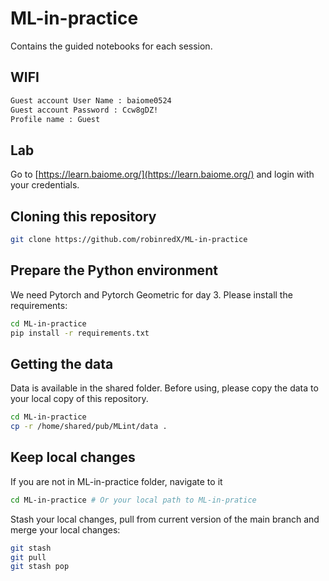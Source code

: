 # ML-in-practice

Contains the guided notebooks for each session.

## WIFI
```bash
Guest account User Name : baiome0524
Guest account Password : Ccw8gDZ!
Profile name : Guest
```

## Lab
Go to [https://learn.baiome.org/](https://learn.baiome.org/) and login with your credentials.

## Cloning this repository

```bash
git clone https://github.com/robinredX/ML-in-practice
```
## Prepare the Python environment
We need Pytorch and Pytorch Geometric for day 3. Please install the requirements:
```bash
cd ML-in-practice
pip install -r requirements.txt
```


## Getting the data
Data is available in the shared folder. Before using, please copy the data to your local copy of this repository.

```bash
cd ML-in-practice
cp -r /home/shared/pub/MLint/data .
```
## Keep local changes
If you are not in ML-in-practice folder, navigate to it
```bash
cd ML-in-practice # Or your local path to ML-in-pratice
```
Stash your local changes, pull from current version of the main branch and merge your local changes:

```bash
git stash
git pull
git stash pop
```
